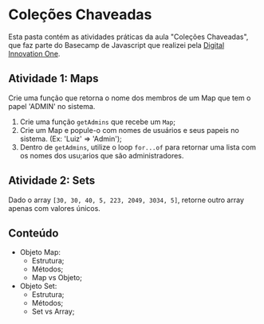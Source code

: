 # Coleções Chaveadas

Esta pasta contém as atividades práticas da aula "Coleções Chaveadas", que faz parte do Basecamp de Javascript que realizei pela [Digital Innovation One](https://digitalinnovation.one/).

## Atividade 1: Maps

Crie uma função que retorna o nome dos membros de um Map que tem o papel 'ADMIN' no sistema.

1. Crie uma função `getAdmins` que recebe um `Map`;
2. Crie um Map e popule-o com nomes de usuários e seus papeis no sistema. (Ex: 'Luiz' => 'Admin');
3. Dentro de `getAdmins`, utilize o loop `for...of` para retornar uma lista com os nomes dos usu;arios que são administradores.

## Atividade 2: Sets

Dado o array `[30, 30, 40, 5, 223, 2049, 3034, 5]`, retorne outro array apenas com valores únicos.

## Conteúdo

- Objeto Map:
  - Estrutura;
  - Métodos;
  - Map vs Objeto;
- Objeto Set:
  - Estrutura;
  - Métodos;
  - Set vs Array; 